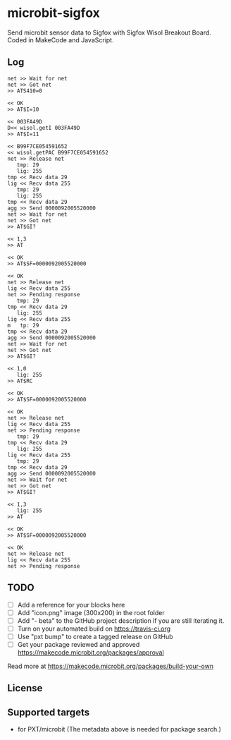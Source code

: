 # microbit-sigfox
Send microbit sensor data to Sigfox with Sigfox Wisol Breakout Board. Coded in MakeCode and JavaScript.

## Log

```
 net >> Wait for net
net >> Got net
>> ATS410=0
                  
 << OK                         
>> AT$I=10
                   
 << 003FA49D                   
D<< wisol.getI 003FA49D
>> AT$I=11
                   
<< B99F7CE054591652           
<< wisol.getPAC B99F7CE054591652
net >> Release net
   tmp: 29
   lig: 255
tmp << Recv data 29
lig << Recv data 255
   tmp: 29
   lig: 255
tmp << Recv data 29
agg >> Send 0000092005520000
net >> Wait for net
net >> Got net
>> AT$GI?
                    
 << 1,3                        
>> AT
                        
 << OK                         
>> AT$SF=0000092005520000
    
<< OK                         
net >> Release net
lig << Recv data 255
net >> Pending response
   tmp: 29
tmp << Recv data 29
   lig: 255
lig << Recv data 255
m   tp: 29
tmp << Recv data 29
agg >> Send 0000092005520000
net >> Wait for net
net >> Got net
>> AT$GI?
                    
 << 1,0                        
   lig: 255
>> AT$RC
                     
<< OK                         
>> AT$SF=0000092005520000
    
<< OK                         
net >> Release net
lig << Recv data 255
net >> Pending response
   tmp: 29
tmp << Recv data 29
   lig: 255
lig << Recv data 255
   tmp: 29
tmp << Recv data 29
agg >> Send 0000092005520000
net >> Wait for net
net >> Got net
>> AT$GI?
                    
 << 1,3                        
   lig: 255
>> AT
                        
 << OK                         
>> AT$SF=0000092005520000
    
<< OK                         
net >> Release net
lig << Recv data 255
net >> Pending response

```

## TODO

- [ ] Add a reference for your blocks here
- [ ] Add "icon.png" image (300x200) in the root folder
- [ ] Add "- beta" to the GitHub project description if you are still iterating it.
- [ ] Turn on your automated build on https://travis-ci.org
- [ ] Use "pxt bump" to create a tagged release on GitHub
- [ ] Get your package reviewed and approved https://makecode.microbit.org/packages/approval

Read more at https://makecode.microbit.org/packages/build-your-own

## License



## Supported targets

* for PXT/microbit
(The metadata above is needed for package search.)

